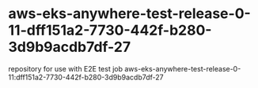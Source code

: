 # aws-eks-anywhere-test-release-0-11-dff151a2-7730-442f-b280-3d9b9acdb7df-27
repository for use with E2E test job aws-eks-anywhere-test-release-0-11:dff151a2-7730-442f-b280-3d9b9acdb7df-27
